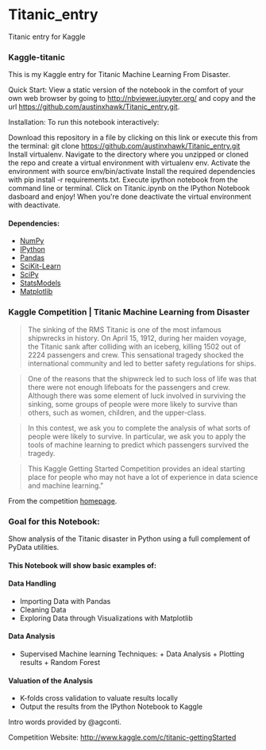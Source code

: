# Titanic_entry
Titanic entry for Kaggle

### Kaggle-titanic
This is my Kaggle entry for Titanic Machine Learning From Disaster. 

Quick Start: View a static version of the notebook in the comfort of your own web browser by going to http://nbviewer.jupyter.org/ and copy and the url https://github.com/austinxhawk/Titanic_entry.git.

Installation:
To run this notebook interactively:

Download this repository in a file by clicking on this link or execute this from the terminal: git clone https://github.com/austinxhawk/Titanic_entry.git
Install virtualenv.
Navigate to the directory where you unzipped or cloned the repo and create a virtual environment with virtualenv env.
Activate the environment with source env/bin/activate
Install the required dependencies with pip install -r requirements.txt.
Execute ipython notebook from the command line or terminal.
Click on Titanic.ipynb on the IPython Notebook dasboard and enjoy!
When you're done deactivate the virtual environment with deactivate.

#### Dependencies:
* [NumPy](http://www.numpy.org/)
* [IPython](http://ipython.org/)
* [Pandas](http://pandas.pydata.org/)
* [SciKit-Learn](http://scikit-learn.org/stable/)
* [SciPy](http://www.scipy.org/)
* [StatsModels](http://statsmodels.sourceforge.net/)
* [Matplotlib](http://matplotlib.org/)


### Kaggle Competition | Titanic Machine Learning from Disaster

>The sinking of the RMS Titanic is one of the most infamous shipwrecks in history.  On April 15, 1912, during her maiden voyage, the Titanic sank after colliding with an iceberg, killing 1502 out of 2224 passengers and crew.  This sensational tragedy shocked the international community and led to better safety regulations for ships.

>One of the reasons that the shipwreck led to such loss of life was that there were not enough lifeboats for the passengers and crew.  Although there was some element of luck involved in surviving the sinking, some groups of people were more likely to survive than others, such as women, children, and the upper-class.

>In this contest, we ask you to complete the analysis of what sorts of people were likely to survive.  In particular, we ask you to apply the tools of machine learning to predict which passengers survived the tragedy.

>This Kaggle Getting Started Competition provides an ideal starting place for people who may not have a lot of experience in data science and machine learning."

From the competition [homepage](http://www.kaggle.com/c/titanic-gettingStarted).

### Goal for this Notebook:
Show analysis of the Titanic disaster in Python using a full complement of PyData utilities. 

#### This Notebook will show basic examples of:
#### Data Handling
*   Importing Data with Pandas
*   Cleaning Data
*   Exploring Data through Visualizations with Matplotlib

#### Data Analysis
*    Supervised Machine learning Techniques:
    +   Data Analysis
    +   Plotting results
    +   Random Forest
    

#### Valuation of the Analysis
*   K-folds cross validation to valuate results locally
*   Output the results from the IPython Notebook to Kaggle

Intro words provided by @agconti.

Competition Website: http://www.kaggle.com/c/titanic-gettingStarted
